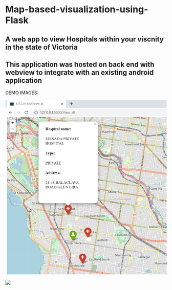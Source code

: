 # Map-based-visualization-using-Flask 
## A web app to view Hospitals within your viscnity in the state of Victoria

## This application was hosted on back end with webview to integrate with an existing android application 

DEMO IMAGES:  

![](2.PNG)


![](.PNG)



